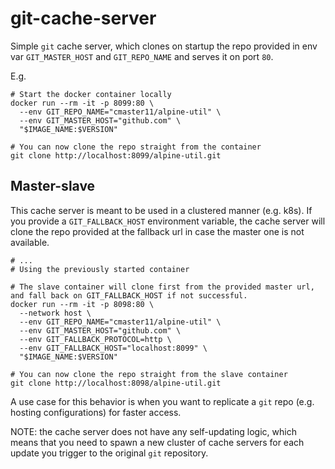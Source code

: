 # git-cache-server

Simple `git` cache server, which clones on startup the repo provided in env var `GIT_MASTER_HOST` and `GIT_REPO_NAME` and serves it on port `80`.

E.g. 
```
# Start the docker container locally
docker run --rm -it -p 8099:80 \
  --env GIT_REPO_NAME="cmaster11/alpine-util" \
  --env GIT_MASTER_HOST="github.com" \
  "$IMAGE_NAME:$VERSION"

# You can now clone the repo straight from the container
git clone http://localhost:8099/alpine-util.git
```

## Master-slave

This cache server is meant to be used in a clustered manner (e.g. k8s). If you provide a `GIT_FALLBACK_HOST` environment variable, the cache server will clone the repo provided at the fallback url in case the master one is not available. 

```
# ...
# Using the previously started container

# The slave container will clone first from the provided master url, and fall back on GIT_FALLBACK_HOST if not successful.
docker run --rm -it -p 8098:80 \
  --network host \
  --env GIT_REPO_NAME="cmaster11/alpine-util" \
  --env GIT_MASTER_HOST="github.com" \
  --env GIT_FALLBACK_PROTOCOL=http \
  --env GIT_FALLBACK_HOST="localhost:8099" \
  "$IMAGE_NAME:$VERSION"

# You can now clone the repo straight from the slave container
git clone http://localhost:8098/alpine-util.git
```

A use case for this behavior is when you want to replicate a `git` repo (e.g. hosting configurations) for faster access.

NOTE: the cache server does not have any self-updating logic, which means that you need to spawn a new cluster of cache servers for each update you trigger to the original `git` repository.